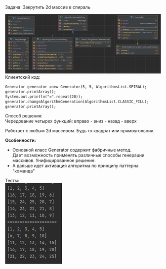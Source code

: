 Задача: Закрутить 2d массив в спираль

![img_1.png](img_1.png)  
Клиентский код:

```
Generator generator =new Generator(5, 5, AlgorithmsList.SPIRAL);
generator.printArray();
System.out.println("=".repeat(20));
generator.changeAlgorithmGeneration(AlgorithmsList.CLASSIC_FILL);
generator.printArray();
```

Способ решения:  
Чередование четырех функций: вправо - вниз - назад - вверх

Работает с любым 2d массивом. Будь то квадрат или прямоугольник.

**Особенности:**

- Основной класс Generator содержит фабричные метод.   
  Дает возможность применять различные способы генерации массивов. Унифицированное решение.
- А дальше идет активация алгоритма по принципу паттерна "команда"

Тесты:  
![img_2.png](img_2.png)

